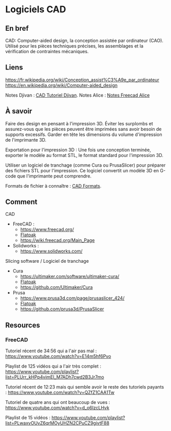 # Logiciels CAD 
## En bref 
CAD: Computer-aided design, la conception assistée par ordinateur (CAO). 
Utilisé pour les pièces techniques précises, les assemblages et la vérification de contraintes mécaniques. 

## Liens 
https://fr.wikipedia.org/wiki/Conception_assist%C3%A9e_par_ordinateur 
https://en.wikipedia.org/wiki/Computer-aided_design 

Notes Djivan : [CAD Tutoriel Djivan](../Design/CAD%20Tutoriel%20Djivan.md). 
Notes Alice : [Notes Freecad Alice](Notes%20Freecad%20Alice.md)

## À savoir  
Faire des design en pensant à l'impression 3D. Éviter les surplombs et assurez-vous que les pièces peuvent être imprimées sans avoir besoin de supports excessifs. Garder en tête les dimensions du volume d'impression de l'imprimante 3D. 

Exportation pour l'impression 3D : Une fois une conception terminée, exporter le modèle au format STL, le format standard pour l'impression 3D. 

Utiliser un logiciel de tranchage (comme Cura ou PrusaSlicer) pour préparer des fichiers STL pour l'impression. Ce logiciel convertit un modèle 3D en G-code que l'imprimante peut comprendre. 

Formats de fichier à connaître : [CAD Formats](docs/Guides/CAD%20Formats.md). 

## Comment  
CAD 

- FreeCAD : 
	- https://www.freecad.org/ 
	- [Flatpak](appstream:org.freecad.FreeCAD) 
	- https://wiki.freecad.org/Main_Page 
- Solidworks : 
	- https://www.solidworks.com/ 

Slicing software / Logiciel de tranchage 

- Cura 
	- https://ultimaker.com/software/ultimaker-cura/ 
	- [Flatpak](appstream:com.ultimaker.cura.desktop) 
	- https://github.com/Ultimaker/Cura 
- Prusa 
	- https://www.prusa3d.com/page/prusaslicer_424/ 
	- [Flatpak](appstream:com.prusa3d.PrusaSlicer) 
	- https://github.com/prusa3d/PrusaSlicer 

## Resources 
### FreeCAD 
Tutoriel récent de 34:56 qui a l'air pas mal : 
https://www.youtube.com/watch?v=E14m5hf6Pvo 

Playlist de 125 vidéos qui a l'air très complet : 
https://www.youtube.com/playlist?list=PLUrr_kHPp4vimEl_M7ADh7cwd2B3Jr7mo 

Tutoriel récent de 12:23 mais qui semble avoir le reste des tutoriels payants : 
https://www.youtube.com/watch?v=QZfZ1CAA1Tw 

Tutoriel de quatre ans qui ont beaucoup de vues : 
https://www.youtube.com/watch?v=d_o6IzcLHvk 

Playlist de 15 vidéos : 
https://www.youtube.com/playlist?list=PLwaxvOUvZ6qrMOyUHZN2CPuCZ9givtF88 
